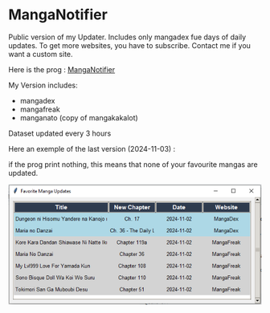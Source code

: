 # MangaNotifier
Public version of my Updater. Includes only mangadex fue days of daily updates.  To get more websites, you have to subscribe.  Contact me if you want a custom site.

Here is the prog : [MangaNotifier](https://github.com/Ellimaaac/MangaNotifier/blob/main/MangaNotifier.py)

My Version includes: 
- mangadex
- mangafreak
- manganato (copy of mangakakalot)

Dataset updated every 3 hours


Here an exemple of the last version (2024-11-03) : 

if the prog print nothing, this means that none of your favourite mangas are updated.

<p align="center"><img src="GIMU2.png" width="700" /> </p> 
